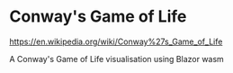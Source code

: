 # Conway's Game of Life

https://en.wikipedia.org/wiki/Conway%27s_Game_of_Life

A Conway's Game of Life visualisation using Blazor wasm
